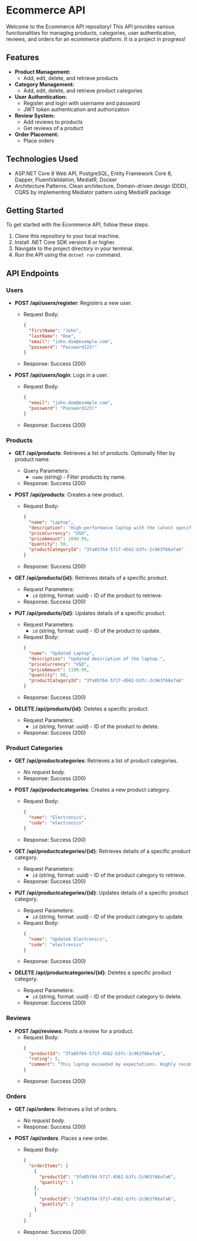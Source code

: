 # Ecommerce API

Welcome to the Ecommerce API repository! This API provides various functionalities for managing products, categories, user authentication, reviews, and orders for an ecommerce platform. It is a project in progress!

## Features

- **Product Management:**
  - Add, edit, delete, and retrieve products
- **Category Management:**
  - Add, edit, delete, and retrieve product categories
- **User Authentication:**
  - Register and login with username and password
  - JWT token authentication and authorization
- **Review System:**
  - Add reviews to products
  - Get reviews of a product
- **Order Placement:**
  - Place orders


## Technologies Used

- ASP.NET Core 8 Web API, PostgreSQL, Entity Framework Core 8, Dapper, FluentValidation, MediatR, Docker
- Architecture Patterns: Clean architecture, Domain-driven design (DDD), CQRS by implementing Mediator pattern using MediatR package

## Getting Started

To get started with the Ecommerce API, follow these steps:

1. Clone this repository to your local machine.
2. Install .NET Core SDK version 8 or higher.
3. Navigate to the project directory in your terminal.
4. Run the API using the `dotnet run` command.

## API Endpoints


### Users

- **POST /api/users/register**: Registers a new user.
  - Request Body:
    ```json
    {
      "firstName": "John",
      "lastName": "Doe",
      "email": "john.doe@example.com",
      "password": "Password123!"
    }
    ```
  - Response: Success (200)

- **POST /api/users/login**: Logs in a user.
  - Request Body:
    ```json
    {
      "email": "john.doe@example.com",
      "password": "Password123!"
    }
    ```
  - Response: Success (200)

### Products

- **GET /api/products**: Retrieves a list of products. Optionally filter by product name.
  - Query Parameters:
    - `name` (string) - Filter products by name.
  - Response: Success (200)

- **POST /api/products**: Creates a new product.
  - Request Body:
    ```json
    {
      "name": "Laptop",
      "description": "High-performance laptop with the latest specifications.",
      "priceCurrency": "USD",
      "priceAmount": 1099.99,
      "quantity": 50,
      "productCategoryId": "3fa85f64-5717-4562-b3fc-2c963f66afa6"
    }
    ```
  - Response: Success (200)

- **GET /api/products/{id}**: Retrieves details of a specific product.
  - Request Parameters:
    - `id` (string, format: uuid) - ID of the product to retrieve.
  - Response: Success (200)

- **PUT /api/products/{id}**: Updates details of a specific product.
  - Request Parameters:
    - `id` (string, format: uuid) - ID of the product to update.
  - Request Body:
    ```json
    {
      "name": "Updated Laptop",
      "description": "Updated description of the laptop.",
      "priceCurrency": "USD",
      "priceAmount": 1199.99,
      "quantity": 60,
      "productCategoryId": "3fa85f64-5717-4562-b3fc-2c963f66afa6"
    }
    ```
  - Response: Success (200)

- **DELETE /api/products/{id}**: Deletes a specific product.
  - Request Parameters:
    - `id` (string, format: uuid) - ID of the product to delete.
  - Response: Success (200)

### Product Categories

- **GET /api/productcategories**: Retrieves a list of product categories.
  - *No request body.*
  - Response: Success (200)

- **POST /api/productcategories**: Creates a new product category.
  - Request Body:
    ```json
    {
      "name": "Electronics",
      "code": "electronics"
    }
    ```
  - Response: Success (200)

- **GET /api/productcategories/{id}**: Retrieves details of a specific product category.
  - Request Parameters:
    - `id` (string, format: uuid) - ID of the product category to retrieve.
  - Response: Success (200)

- **PUT /api/productcategories/{id}**: Updates details of a specific product category.
  - Request Parameters:
    - `id` (string, format: uuid) - ID of the product category to update.
  - Request Body:
    ```json
    {
      "name": "Updated Electronics",
      "code": "electronics"
    }
    ```
  - Response: Success (200)

- **DELETE /api/productcategories/{id}**: Deletes a specific product category.
  - Request Parameters:
    - `id` (string, format: uuid) - ID of the product category to delete.
  - Response: Success (200)

### Reviews

- **POST /api/reviews**: Posts a review for a product.
  - Request Body:
    ```json
    {
      "productId": "3fa85f64-5717-4562-b3fc-2c963f66afa6",
      "rating": 5,
      "comment": "This laptop exceeded my expectations. Highly recommended!"
    }
    ```
  - Response: Success (200)

### Orders

- **GET /api/orders**: Retrieves a list of orders.
  - *No request body.*
  - Response: Success (200)

- **POST /api/orders**: Places a new order.
  - Request Body:
    ```json
    {
      "orderItems": [
        {
          "productId": "3fa85f64-5717-4562-b3fc-2c963f66afa6",
          "quantity": 1
        },
        {
          "productId": "3fa85f64-5717-4562-b3fc-2c963f66afa6",
          "quantity": 2
        }
      ]
    }
    ```
  - Response: Success (200)